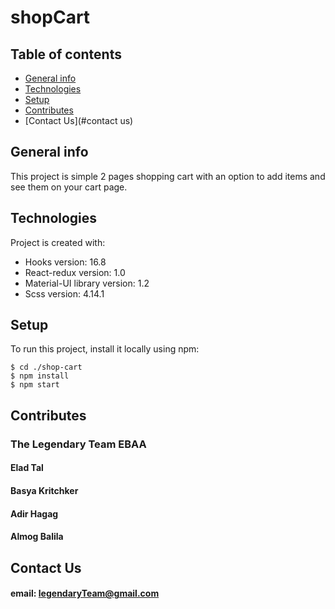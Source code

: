 # shopCart
## Table of contents
* [General info](#general-info)
* [Technologies](#technologies)
* [Setup](#setup)
* [Contributes](#contributes)
* [Contact Us](#contact us)

## General info
This project is simple 2 pages shopping cart with an option to add items and see them on your cart page.
	
## Technologies
Project is created with:
* Hooks version: 16.8
* React-redux version: 1.0
* Material-UI library version: 1.2
* Scss version: 4.14.1
	
## Setup
To run this project, install it locally using npm:

```
$ cd ./shop-cart
$ npm install
$ npm start
```
## Contributes
### The Legendary Team EBAA
#### Elad Tal
#### Basya Kritchker
#### Adir Hagag
#### Almog Balila

## Contact Us
#### email: legendaryTeam@gmail.com
